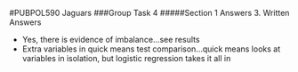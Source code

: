 #PUBPOL590 Jaguars
###Group Task 4
#####Section 1 Answers
3. Written Answers
* Yes, there is evidence of imbalance...see results
* Extra variables in quick means test comparison...quick means looks at variables in isolation,
but logistic regression takes it all in 
